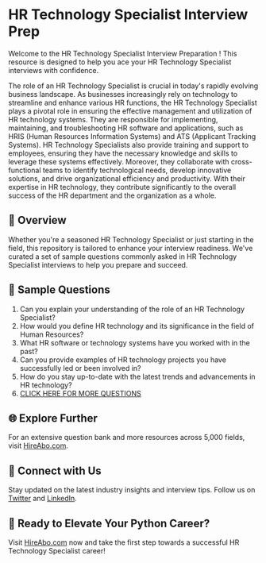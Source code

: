 # HR Technology Specialist Interview Prep

Welcome to the HR Technology Specialist Interview Preparation ! This resource is designed to help you ace your HR Technology Specialist interviews with confidence.

The role of an HR Technology Specialist is crucial in today's rapidly evolving business landscape. As businesses increasingly rely on technology to streamline and enhance various HR functions, the HR Technology Specialist plays a pivotal role in ensuring the effective management and utilization of HR technology systems. They are responsible for implementing, maintaining, and troubleshooting HR software and applications, such as HRIS (Human Resources Information Systems) and ATS (Applicant Tracking Systems). HR Technology Specialists also provide training and support to employees, ensuring they have the necessary knowledge and skills to leverage these systems effectively. Moreover, they collaborate with cross-functional teams to identify technological needs, develop innovative solutions, and drive organizational efficiency and productivity. With their expertise in HR technology, they contribute significantly to the overall success of the HR department and the organization as a whole.

## 🚀 Overview

Whether you're a seasoned HR Technology Specialist or just starting in the field, this repository is tailored to enhance your interview readiness. We've curated a set of sample questions commonly asked in HR Technology Specialist interviews to help you prepare and succeed.

## 📝 Sample Questions

1. Can you explain your understanding of the role of an HR Technology Specialist?
2. How would you define HR technology and its significance in the field of Human Resources?
3. What HR software or technology systems have you worked with in the past?
4. Can you provide examples of HR technology projects you have successfully led or been involved in?
5. How do you stay up-to-date with the latest trends and advancements in HR technology?
6. [CLICK HERE FOR MORE QUESTIONS](https://hireabo.com/job/1_1_34/HR%20Technology%20Specialist)

## 🌐 Explore Further

For an extensive question bank and more resources across 5,000 fields, visit [HireAbo.com](https://www.hireabo.com).

## 📱 Connect with Us

Stay updated on the latest industry insights and interview tips. Follow us on [Twitter](https://twitter.com/hireabo) and [LinkedIn](https://www.linkedin.com/in/hire-abo-3609972a8/).

## 🚀 Ready to Elevate Your Python Career?

Visit [HireAbo.com](https://www.hireabo.com) now and take the first step towards a successful HR Technology Specialist career!